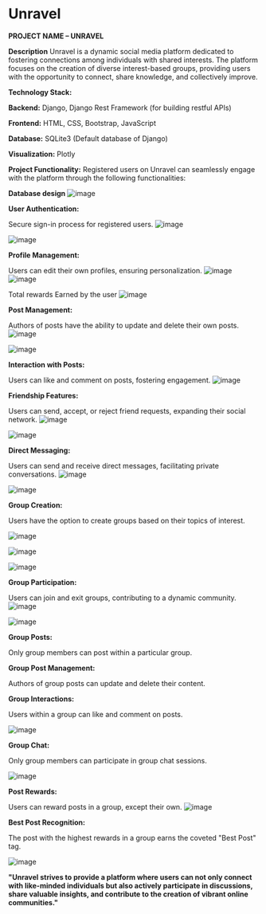 # Unravel
**PROJECT NAME – UNRAVEL**

**Description**
Unravel is a dynamic social media platform dedicated to fostering connections among individuals with shared interests. The platform focuses on the creation of diverse interest-based groups, providing users with the opportunity to connect, share knowledge, and collectively improve.

**Technology Stack:**

**Backend:** Django, Django Rest Framework (for building restful APIs)


**Frontend:** HTML, CSS, Bootstrap, JavaScript


**Database:** SQLite3 (Default database of Django)


**Visualization:** Plotly



**Project Functionality:**
Registered users on Unravel can seamlessly engage with the platform through the following functionalities:

**Database design**
![image](https://github.com/AnubhavBangari3/Unravel/assets/68240739/4358db32-34af-4fbd-a504-e4f28629cb71)


**User Authentication:**

Secure sign-in process for registered users.
![image](https://github.com/AnubhavBangari3/Unravel/assets/68240739/2aff5f59-587e-4bb3-a6fa-5fcd8b61d6c2)

![image](https://github.com/AnubhavBangari3/Unravel/assets/68240739/49aa6b0b-08bb-4130-b262-4da6ae4144a7)




**Profile Management:**

Users can edit their own profiles, ensuring personalization.
![image](https://github.com/AnubhavBangari3/Unravel/assets/68240739/29d53007-dea9-47f5-9b40-ac14c881fd1c)
![image](https://github.com/AnubhavBangari3/Unravel/assets/68240739/55f1822e-446d-413c-887a-fcf9aea51932)

Total rewards Earned by the user 
![image](https://github.com/AnubhavBangari3/Unravel/assets/68240739/c501a717-dee4-4fd9-8f5b-2c35c5ea66bb)



**Post Management:**

Authors of posts have the ability to update and delete their own posts.
![image](https://github.com/AnubhavBangari3/Unravel/assets/68240739/6a4474b1-ac2a-4ab0-95e5-ef87cbe18076)


![image](https://github.com/AnubhavBangari3/Unravel/assets/68240739/e212ab7a-c6a7-4ecd-ae61-787f7b3a9cba)


**Interaction with Posts:**

Users can like and comment on posts, fostering engagement.
![image](https://github.com/AnubhavBangari3/Unravel/assets/68240739/6b95124c-0cb1-4ca7-95c5-76a2a0249010)

**Friendship Features:**

Users can send, accept, or reject friend requests, expanding their social network.
![image](https://github.com/AnubhavBangari3/Unravel/assets/68240739/95f4ab48-5f95-404c-9018-f345e421b7e2)


![image](https://github.com/AnubhavBangari3/Unravel/assets/68240739/793f5b4e-8dc3-436f-9202-037d84985313)



**Direct Messaging:**

Users can send and receive direct messages, facilitating private conversations.
![image](https://github.com/AnubhavBangari3/Unravel/assets/68240739/b5e3c725-1a1b-4ee6-92c3-3c7bf877888b)


![image](https://github.com/AnubhavBangari3/Unravel/assets/68240739/37987345-a3f0-4775-b2ed-b9c3a9557663)



**Group Creation:**

Users have the option to create groups based on their topics of interest.

![image](https://github.com/AnubhavBangari3/Unravel/assets/68240739/92aa2a27-1821-435c-a535-63cd2182e3f7)


![image](https://github.com/AnubhavBangari3/Unravel/assets/68240739/0a5994f8-e1f5-4408-ba91-e208594aa681)


![image](https://github.com/AnubhavBangari3/Unravel/assets/68240739/95fbeab3-5525-4989-899f-c0b8774a1907)




**Group Participation:**

Users can join and exit groups, contributing to a dynamic community.
![image](https://github.com/AnubhavBangari3/Unravel/assets/68240739/498c0146-c332-410c-889a-196d5cbc9885)


![image](https://github.com/AnubhavBangari3/Unravel/assets/68240739/3d4c5409-7c3b-4ee9-8a24-a4868ec5c183)



**Group Posts:**

Only group members can post within a particular group.

**Group Post Management:**

Authors of group posts can update and delete their content.

**Group Interactions:**

Users within a group can like and comment on posts.

![image](https://github.com/AnubhavBangari3/Unravel/assets/68240739/b1581ed5-c1b7-441c-8da4-742e2a85f808)


**Group Chat:**

Only group members can participate in group chat sessions.

![image](https://github.com/AnubhavBangari3/Unravel/assets/68240739/e96f9975-a531-43fb-aa9f-95f04302b0f4)


**Post Rewards:**

Users can reward posts in a group, except their own.
![image](https://github.com/AnubhavBangari3/Unravel/assets/68240739/4cb28b6b-375a-4243-8f76-983d6df53548)


**Best Post Recognition:**

The post with the highest rewards in a group earns the coveted "Best Post" tag.

![image](https://github.com/AnubhavBangari3/Unravel/assets/68240739/0dd126c5-5557-4118-8ad1-7a94759c81c6)


**"Unravel strives to provide a platform where users can not only connect with like-minded individuals but also actively participate in discussions, share valuable insights, and contribute to the creation of vibrant online communities."**
